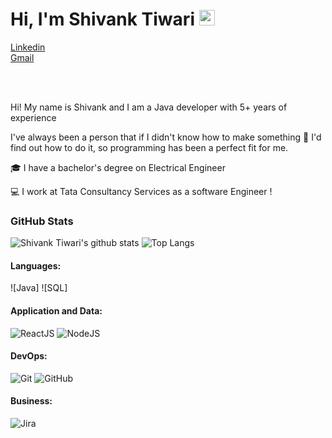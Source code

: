 # Hi, I'm Shivank Tiwari <img src="https://media.giphy.com/media/hvRJCLFzcasrR4ia7z/giphy.gif" width="25px">


[Linkedin]   <br>
[Gmail]

<br>
<br>


Hi! My name is Shivank and I am a Java developer with 5+ years of experience


I've always been a person that if I didn't know how to make something      🔎      I'd find out how to do it, so programming has been a perfect fit for me.


🎓      I have a bachelor's degree on Electrical Engineer 


💻      I work at Tata Consultancy Services as a software Engineer !




### GitHub Stats

![Shivank Tiwari's github stats](https://github-readme-stats.vercel.app/api?username=TiwariShivank&show_icons=true&theme=great-gatsby)
![Top Langs](https://github-readme-stats.vercel.app/api/top-langs/?username=Tiwarishivank&theme=great-gatsby&layout=compact)


#### Languages:

![Java]
![SQL]

#### Application and Data:

![ReactJS](https://img.shields.io/badge/-ReactJS-51CBF2?style=flat&logo=react&logoColor=white)
![NodeJS](http://img.shields.io/badge/-NodeJS-6EBF20?style=flat&logo=node.js&logoColor=white)


#### DevOps:

![Git](https://img.shields.io/badge/-Git-F05032?style=flat&logo=git&logoColor=white)
![GitHub](https://img.shields.io/badge/-Github-181717?style=flat&logo=github&logoColor=white)

#### Business:

![Jira](https://img.shields.io/badge/-Jira-0052CC?style=flat&logo=jira&logoColor=white)


[linkedin]: https://www.linkedin.com/in/shivanktiwary/
[gmail]: mailto:tiwarishivank35@gmail.com

